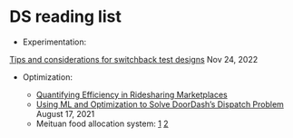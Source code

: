 # DS reading list

- Experimentation:

[Tips and considerations for switchback test designs](https://medium.com/bolt-labs/tips-and-considerations-for-switchback-test-designs-d1bd7c493024) Nov 24, 2022

- Optimization:

  - [Quantifying Efficiency in Ridesharing Marketplaces](https://eng.lyft.com/quantifying-efficiency-in-ridesharing-marketplaces-affd53043db2)
  - [Using ML and Optimization to Solve DoorDash’s Dispatch Problem](https://doordash.engineering/2021/08/17/using-ml-and-optimization-to-solve-doordashs-dispatch-problem/) August 17, 2021
  - Meituan food allocation system: [1](https://tech.meituan.com/2020/02/20/meituan-delivery-operations-research.html) [2](https://tech.meituan.com/2017/10/11/o2o-intelligent-distribution.html)
